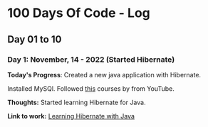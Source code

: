 ﻿# 100 Days Of Code - Log

## Day 01 to 10

### Day 1: November, 14 - 2022 (Started Hibernate)

**Today's Progress**: Created a new java application with Hibernate.

Installed MySQl. Followed [this](https://www.youtube.com/watch?v=JR7-EdxDSf0) courses by from YouTube.

**Thoughts:** Started learning Hibernate for Java.

**Link to work:** [Learning Hibernate with Java](code/Day001-LearningHibernateWithJava/)

